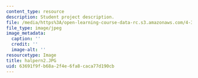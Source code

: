 ```yaml
---
content_type: resource
description: Student project description.
file: /media/https%3A/open-learning-course-data-rc.s3.amazonaws.com/4-341-introduction-to-photography-fall-2002/63691f9fb68a2f4e6fa8caca77d190cb_halpern2.JPG
file_type: image/jpeg
image_metadata:
  caption: ''
  credit: ''
  image-alt: ''
resourcetype: Image
title: halpern2.JPG
uid: 63691f9f-b68a-2f4e-6fa8-caca77d190cb
---
```


